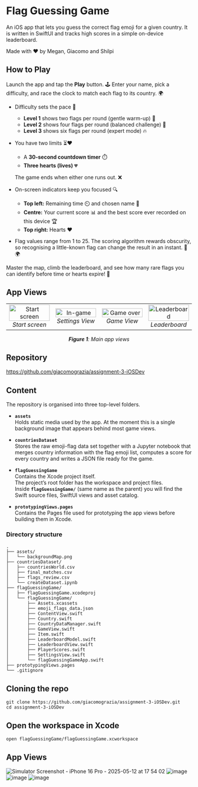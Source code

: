 # Flag Guessing Game

An iOS app that lets you guess the correct flag emoji for a given country. It is written in SwiftUI and tracks high scores in a simple on-device leaderboard.

Made with ❤️ by Megan, Giacomo and Shilpi 

## How to Play

Launch the app and tap the **Play** button. 🕹️ Enter your name, pick a difficulty, and race the clock to match each flag to its country. 🌍

* Difficulty sets the pace 🏁  
  * **Level 1** shows two flags per round (gentle warm-up) 🌱  
  * **Level 2** shows four flags per round (balanced challenge) 🌟  
  * **Level 3** shows six flags per round (expert mode) 🔥  

* You have two limits ⏳❤️  
  * A **30-second countdown timer** ⏱️  
  * **Three hearts (lives)** 💔  

  The game ends when either one runs out. ❌

* On-screen indicators keep you focused 🔍  
  * **Top left:** Remaining time ⏲️ and chosen name 📝  
  * **Centre:** Your current score 📊 and the best score ever recorded on this device 🏆  
  * **Top right:** Hearts ❤️  

* Flag values range from 1 to 25. The scoring algorithm rewards obscurity, so recognising a little-known flag can change the result in an instant. 🥇🌍

Master the map, climb the leaderboard, and see how many rare flags you can identify before time or hearts expire! 🚀


## App Views
<table>
  <tr>
    <td align="center" width="25%">
      <img src="https://github.com/user-attachments/assets/98dbd961-1b5d-4825-b577-04fd1f3dc53e" alt="Start screen" width="100%"><br/>
      <em>Start screen</em>
    </td>
    <td align="center" width="25%">
      <img src="https://github.com/user-attachments/assets/31d9a768-fbc7-4bd8-919f-8196e5daac7e" alt="In-game" width="100%"><br/>
      <em>Settings View</em>
    </td>
    <td align="center" width="25%">
      <img src="https://github.com/user-attachments/assets/ae20592f-58cd-4b09-a962-1d03efbfe707" alt="Game over" width="100%"><br/>
      <em>Game View</em>
    </td>
    <td align="center" width="25%">
      <img src="https://github.com/user-attachments/assets/3f583a45-37c3-4570-80b4-d7a0ca0e2525" alt="Leaderboard" width="100%"><br/>
      <em>Leaderboard</em>
    </td>
  </tr>
</table>

<p align="center"><em><b>Figure 1</b>: Main app views</em></p>

## Repository
<https://github.com/giacomograzia/assignment-3-iOSDev>

## Content
The repository is organised into three top-level folders.

* **`assets`**  
  Holds static media used by the app. At the moment this is a single background image that appears behind most game views.

* **`countriesDataset`**  
  Stores the raw emoji-flag data set together with a Jupyter notebook that merges country information with the flag emoji list, computes a score for every country and writes a JSON file ready for the game.

* **`flagGuessingGame`**  
  Contains the Xcode project itself.  
  The project’s root folder has the workspace and project files.  
  Inside **`flagGuessingGame/`** (same name as the parent) you will find the Swift source files, SwiftUI views and asset catalog.

* **`prototypingViews.pages`**  
  Contains the Pages file used for prototyping the app views before building them in Xcode.  

### Directory structure

```text
.
├── assets/
│   └── backgroundMap.png
├── countriesDataset/
│   ├── countriesWorld.csv
│   ├── final_matches.csv
│   ├── flags_review.csv
│   └── createDataset.ipynb
├── flagGuessingGame/
│   ├── flagGuessingGame.xcodeproj
│   └── flagGuessingGame/
│       ├── Assets.xcassets
│       ├── emoji_flags_data.json
│       ├── ContentView.swift
│       ├── Country.swift
│       ├── CountryDataManager.swift
│       ├── GameView.swift
│       ├── Item.swift
│       ├── LeaderboardModel.swift
│       ├── LeaderboardView.swift
│       ├── PlayerScores.swift
│       ├── SettingsView.swift
│       └── flagGuessingGameApp.swift
├── prototypingViews.pages
└── .gitignore
```

## Cloning the repo
```
git clone https://github.com/giacomograzia/assignment-3-iOSDev.git
cd assignment-3-iOSDev
```

## Open the workspace in Xcode
```
open flagGuessingGame/flagGuessingGame.xcworkspace
```

## App Views
![Simulator Screenshot - iPhone 16 Pro - 2025-05-12 at 17 54 02](https://github.com/user-attachments/assets/98dbd961-1b5d-4825-b577-04fd1f3dc53e)
![image](https://github.com/user-attachments/assets/31d9a768-fbc7-4bd8-919f-8196e5daac7e)
![image](https://github.com/user-attachments/assets/ae20592f-58cd-4b09-a962-1d03efbfe707)
![image](https://github.com/user-attachments/assets/3f583a45-37c3-4570-80b4-d7a0ca0e2525)






